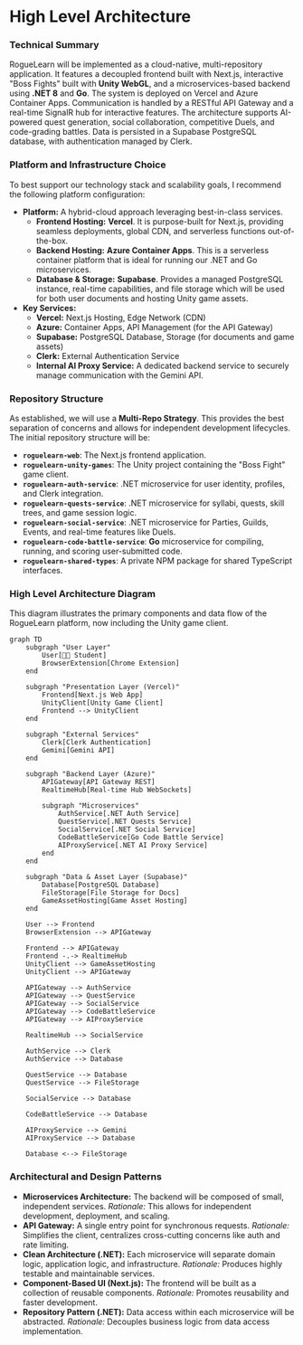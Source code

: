 # **High Level Architecture**

### **Technical Summary**

RogueLearn will be implemented as a cloud-native, multi-repository application. It features a decoupled frontend built with Next.js, interactive "Boss Fights" built with **Unity WebGL**, and a microservices-based backend using **.NET 8** and **Go**. The system is deployed on Vercel and Azure Container Apps. Communication is handled by a RESTful API Gateway and a real-time SignalR hub for interactive features. The architecture supports AI-powered quest generation, social collaboration, competitive Duels, and code-grading battles. Data is persisted in a Supabase PostgreSQL database, with authentication managed by Clerk.

### **Platform and Infrastructure Choice**

To best support our technology stack and scalability goals, I recommend the following platform configuration:

*   **Platform:** A hybrid-cloud approach leveraging best-in-class services.
    *   **Frontend Hosting:** **Vercel**. It is purpose-built for Next.js, providing seamless deployments, global CDN, and serverless functions out-of-the-box.
    *   **Backend Hosting:** **Azure Container Apps**. This is a serverless container platform that is ideal for running our .NET and Go microservices.
    *   **Database & Storage:** **Supabase**. Provides a managed PostgreSQL instance, real-time capabilities, and file storage which will be used for both user documents and hosting Unity game assets.
*   **Key Services:**
    *   **Vercel:** Next.js Hosting, Edge Network (CDN)
    *   **Azure:** Container Apps, API Management (for the API Gateway)
    *   **Supabase:** PostgreSQL Database, Storage (for documents and game assets)
    *   **Clerk:** External Authentication Service
    *   **Internal AI Proxy Service:** A dedicated backend service to securely manage communication with the Gemini API.

### **Repository Structure**

As established, we will use a **Multi-Repo Strategy**. This provides the best separation of concerns and allows for independent development lifecycles. The initial repository structure will be:

*   **`roguelearn-web`**: The Next.js frontend application.
*   **`roguelearn-unity-games`**: The Unity project containing the "Boss Fight" game client.
*   **`roguelearn-auth-service`**: .NET microservice for user identity, profiles, and Clerk integration.
*   **`roguelearn-quests-service`**: .NET microservice for syllabi, quests, skill trees, and game session logic.
*   **`roguelearn-social-service`**: .NET microservice for Parties, Guilds, Events, and real-time features like Duels.
*   **`roguelearn-code-battle-service`**: **Go** microservice for compiling, running, and scoring user-submitted code.
*   **`roguelearn-shared-types`**: A private NPM package for shared TypeScript interfaces.

### **High Level Architecture Diagram**

This diagram illustrates the primary components and data flow of the RogueLearn platform, now including the Unity game client.

```mermaid
graph TD
    subgraph "User Layer"
        User[👩‍🎓 Student]
        BrowserExtension[Chrome Extension]
    end

    subgraph "Presentation Layer (Vercel)"
        Frontend[Next.js Web App]
        UnityClient[Unity Game Client]
        Frontend --> UnityClient
    end

    subgraph "External Services"
        Clerk[Clerk Authentication]
        Gemini[Gemini API]
    end

    subgraph "Backend Layer (Azure)"
        APIGateway[API Gateway REST]
        RealtimeHub[Real-time Hub WebSockets]
        
        subgraph "Microservices"
            AuthService[.NET Auth Service]
            QuestService[.NET Quests Service]
            SocialService[.NET Social Service]
            CodeBattleService[Go Code Battle Service]
            AIProxyService[.NET AI Proxy Service]
        end
    end

    subgraph "Data & Asset Layer (Supabase)"
        Database[PostgreSQL Database]
        FileStorage[File Storage for Docs]
        GameAssetHosting[Game Asset Hosting]
    end

    User --> Frontend
    BrowserExtension --> APIGateway

    Frontend --> APIGateway
    Frontend -.-> RealtimeHub
    UnityClient --> GameAssetHosting
    UnityClient --> APIGateway
    
    APIGateway --> AuthService
    APIGateway --> QuestService
    APIGateway --> SocialService
    APIGateway --> CodeBattleService
    APIGateway --> AIProxyService
    
    RealtimeHub --> SocialService

    AuthService --> Clerk
    AuthService --> Database

    QuestService --> Database
    QuestService --> FileStorage
    
    SocialService --> Database
    
    CodeBattleService --> Database
    
    AIProxyService --> Gemini
    AIProxyService --> Database

    Database <--> FileStorage
```

### **Architectural and Design Patterns**

*   **Microservices Architecture:** The backend will be composed of small, independent services. *Rationale:* This allows for independent development, deployment, and scaling.
*   **API Gateway:** A single entry point for synchronous requests. *Rationale:* Simplifies the client, centralizes cross-cutting concerns like auth and rate limiting.
*   **Clean Architecture (.NET):** Each microservice will separate domain logic, application logic, and infrastructure. *Rationale:* Produces highly testable and maintainable services.
*   **Component-Based UI (Next.js):** The frontend will be built as a collection of reusable components. *Rationale:* Promotes reusability and faster development.
*   **Repository Pattern (.NET):** Data access within each microservice will be abstracted. *Rationale:* Decouples business logic from data access implementation.
